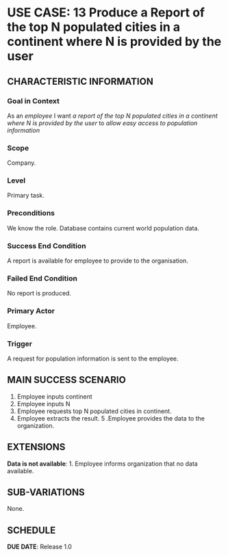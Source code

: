 # USE CASE: 13 Produce a Report of the top N populated cities in a continent where N is provided by the user

## CHARACTERISTIC INFORMATION

### Goal in Context

As an *employee* I want *a report of the top N populated cities in a continent where N is provided by the user* to *allow easy access to population information*

### Scope

Company.

### Level

Primary task.

### Preconditions

We know the role.  Database contains current world population data.

### Success End Condition

A report is available for employee to provide to the organisation.

### Failed End Condition

No report is produced.

### Primary Actor

Employee.

### Trigger

A request for population information is sent to the employee.

## MAIN SUCCESS SCENARIO

1. Employee inputs continent
2. Employee inputs N
3. Employee requests top N populated cities in continent.
4. Employee extracts the result.
5 .Employee provides the data to the organization.

## EXTENSIONS

**Data is not available**:
    1. Employee informs organization that no data available.

## SUB-VARIATIONS

None.

## SCHEDULE

**DUE DATE**: Release 1.0
